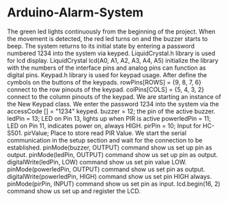 # Arduino-Alarm-System
The green led lights continuously from the beginning of the project. 
When the movement is detected, the red led turns on and the buzzer starts to beep.
The system returns to its initial state by entering a password numbered 1234 into the system via keyped.
LiquidCrystal.h library is used for lcd display.
LiquidCrystal lcd(A0, A1, A2, A3, A4, A5) initialize the library with the numbers of the interface pins and 
analog pins can function as digital pins.
Keypad.h library is used for keypad usage.
After define the cymbols on the buttons of the keypads.
rowPins[ROWS] = {9, 8, 7, 6} connect to the row pinouts of the keypad.
colPins[COLS] = {5, 4, 3, 2} connect to the column pinouts of the keypad.
We are starting an instance of the New Keypad class.
We enter the password 1234 into the system via the accessCode [] = "1234" keyped.
buzzer = 12; the pin of the active buzzer.
ledPin = 13; LED on Pin 13, lights up when PIR is active
powerledPin = 11; LED on Pin 11, indicates power on, always HIGH.
pirPin = 10; Input for HC-S501.
pirValue; Place to store read PIR Value.
We start the serial communication in the setup section and wait for the connection to be established.
pinMode(buzzer, OUTPUT) command show us set up pin as output.
pinMode(ledPin, OUTPUT) command show us set up pin as output.
digitalWrite(ledPin, LOW) command show us set pin value LOW.
pinMode(powerledPin, OUTPUT) command show us set pin as output.
digitalWrite(powerledPin, HIGH) command show us set pin HIGH always.
pinMode(pirPin, INPUT) command show us set pin as input.
lcd.begin(16, 2) command show us set up and register the LCD.
